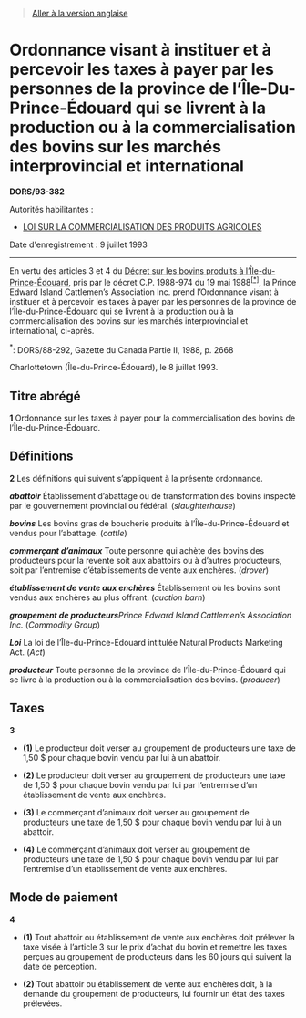 > [Aller à la version anglaise](/en/Regulations/Statutory%20Orders%20and%20Regulations/93/382.md)

# Ordonnance visant à instituer et à percevoir les taxes à payer par les personnes de la province de l’Île-Du-Prince-Édouard qui se livrent à la production ou à la commercialisation des bovins sur les marchés interprovincial et international

**DORS/93-382**

Autorités habilitantes : 
- [LOI SUR LA COMMERCIALISATION DES PRODUITS AGRICOLES](/fr/Lois/Lois%20révisées%20du%20Canada/A/A-6.md)

Date d'enregistrement : 9 juillet 1993

----------

En vertu des articles 3 et 4 du [Décret sur les bovins produits à l’Île-du-Prince-Édouard](/fr/Règlements/Décrets,%20ordonnances%20et%20règlements%20statutaires/88/292.md), pris par le décret C.P. 1988-974 du 19 mai 1988<sup><a href='#footnote1star_f'>[*]</a></sup>, la Prince Edward Island Cattlemen’s Association Inc. prend l’Ordonnance visant à instituer et à percevoir les taxes à payer par les personnes de la province de l’Île-du-Prince-Édouard qui se livrent à la production ou à la commercialisation des bovins sur les marchés interprovincial et international, ci-après.

<a name='footnote1star_f'><sup>*</sup></a>: DORS/88-292, Gazette du Canada Partie II, 1988, p. 2668<br />

Charlottetown (Île-du-Prince-Édouard), le 8 juillet 1993.




## Titre abrégé


**1** Ordonnance sur les taxes à payer pour la commercialisation des bovins de l’Île-du-Prince-Édouard.




## Définitions


**2** Les définitions qui suivent s’appliquent à la présente ordonnance.

***abattoir*** Établissement d’abattage ou de transformation des bovins inspecté par le gouvernement provincial ou fédéral. (*slaughterhouse*)

***bovins*** Les bovins gras de boucherie produits à l’Île-du-Prince-Édouard et vendus pour l’abattage. (*cattle*)

***commerçant d’animaux*** Toute personne qui achète des bovins des producteurs pour la revente soit aux abattoirs ou à d’autres producteurs, soit par l’entremise d’établissements de vente aux enchères. (*drover*)

***établissement de vente aux enchères*** Établissement où les bovins sont vendus aux enchères au plus offrant. (*auction barn*)

***groupement de producteurs****Prince Edward Island Cattlemen’s Association Inc.* (*Commodity Group*)

***Loi*** La loi de l’Île-du-Prince-Édouard intitulée Natural Products Marketing Act. (*Act*)

***producteur*** Toute personne de la province de l’Île-du-Prince-Édouard qui se livre à la production ou à la commercialisation des bovins. (*producer*)




## Taxes


**3** 

- **(1)** Le producteur doit verser au groupement de producteurs une taxe de 1,50 $ pour chaque bovin vendu par lui à un abattoir.

- **(2)** Le producteur doit verser au groupement de producteurs une taxe de 1,50 $ pour chaque bovin vendu par lui par l’entremise d’un établissement de vente aux enchères.

- **(3)** Le commerçant d’animaux doit verser au groupement de producteurs une taxe de 1,50 $ pour chaque bovin vendu par lui à un abattoir.

- **(4)** Le commerçant d’animaux doit verser au groupement de producteurs une taxe de 1,50 $ pour chaque bovin vendu par lui par l’entremise d’un établissement de vente aux enchères.




## Mode de paiement


**4** 

- **(1)** Tout abattoir ou établissement de vente aux enchères doit prélever la taxe visée à l’article 3 sur le prix d’achat du bovin et remettre les taxes perçues au groupement de producteurs dans les 60 jours qui suivent la date de perception.

- **(2)** Tout abattoir ou établissement de vente aux enchères doit, à la demande du groupement de producteurs, lui fournir un état des taxes prélevées.


